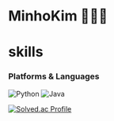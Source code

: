 # MinhoKim 👨🏻‍💻

# skills
### Platforms & Languages
![Python](https://img.shields.io/badge/Python-3776AB.svg?&style=for-the-badge&logo=Python&logoColor=white)
![Java](https://img.shields.io/badge/Java-007396.svg?&style=for-the-badge&logo=Java&logoColor=white)




[![Solved.ac Profile](http://mazassumnida.wtf/api/v2/generate_badge?boj=minho020805)](https://solved.ac/minho020805/)

